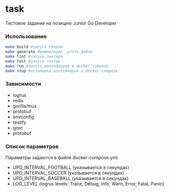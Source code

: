 # task
Тестовое задание на позицию Junior Go Developer

### Использование
```sh
make build #запуск сборки
make generate #компиляция .proto файла 
make lint #запуск линтера
make test #запуск тестов
make run #запуск контейнеров в docker-compose
make stop #остановка контейнеров в docker-compose
```

### Зависимости
* logrus
* redis
* gorilla/mux
* protobuf
* envconfig
* testify
* grpc
* protobuf

### Список параметров
Параметры задаются в файле docker-compose.yml
* UPD_INTERVAL_FOOTBALL (указывается в секундах)
* UPD_INTERVAL_SOCCER (указывается в секундах)
* UPD_INTERVAL_BASEBALL (указывается в секундах)
* LOG_LEVEL (logrus levels: Trace, Debug, Info, Warn, Error, Fatal, Panic)
